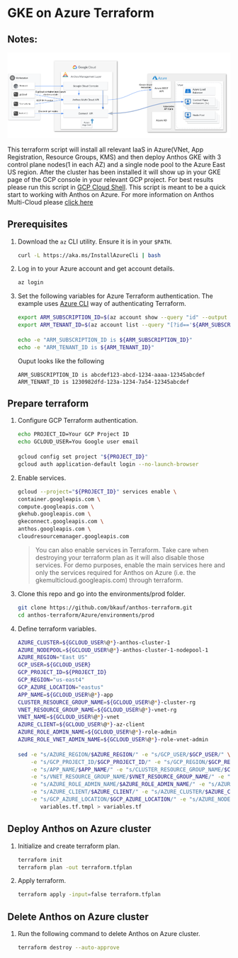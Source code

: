 # GKE on Azure Terraform

## Notes:
![Anthos Multi-Cloud](Anthos-Multi-Azure.png)

This terraform script will install all relevant IaaS in Azure(VNet, App Registration, Resource Groups, KMS) and then deploy Anthos GKE with 3 control plane nodes(1 in each AZ) and a single node pool to the Azure East US region. After the cluster has been installed it will show up in your GKE page of the GCP console in your relevant GCP project. For best results please run this script in [GCP Cloud Shell](https://cloud.google.com/shell/docs/using-cloud-shelll). This script is meant to be a
quick start to working with Anthos on Azure. For more information on Anthos Multi-Cloud please [click here](https://cloud.google.com/anthos/clusters/docs/multi-cloud/)

## Prerequisites

1. Download the `az` CLI utility. Ensure it is in your `$PATH`.

   ```bash
   curl -L https://aka.ms/InstallAzureCli | bash
   ```

1. Log in to your Azure account and get account details.

   ```bash
   az login
   ```

1. Set the following variables for Azure Terraform authentication. The example uses [Azure CLI](https://registry.terraform.io/providers/hashicorp/azurerm/latest/docs/guides/azure_cli) way of authenticating Terraform.

   ```bash
   export ARM_SUBSCRIPTION_ID=$(az account show --query "id" --output tsv)
   export ARM_TENANT_ID=$(az account list --query "[?id=='${ARM_SUBSCRIPTION_ID}'].{tenantId:tenantId}" --output tsv)

   echo -e "ARM_SUBSCRIPTION_ID is ${ARM_SUBSCRIPTION_ID}"
   echo -e "ARM_TENANT_ID is ${ARM_TENANT_ID}"
   ```

   Ouput looks like the following

   ```
   ARM_SUBSCRIPTION_ID is abcdef123-abcd-1234-aaaa-12345abcdef
   ARM_TENANT_ID is 1230982dfd-123a-1234-7a54-12345abcdef
   ```

## Prepare terraform

1. Configure GCP Terraform authentication.

   ```bash
   echo PROJECT_ID=Your GCP Project ID
   echo GCLOUD_USER=You Google user email

   gcloud config set project "${PROJECT_ID}"
   gcloud auth application-default login --no-launch-browser
   ```

1. Enable services.

   ```bash
   gcloud --project="${PROJECT_ID}" services enable \
   container.googleapis.com \
   compute.googleapis.com \
   gkehub.googleapis.com \
   gkeconnect.googleapis.com \
   anthos.googleapis.com \
   cloudresourcemanager.googleapis.com
   ```

   > You can also enable services in Terraform. Take care when destroying your terraform plan as it will also disable those services. For demo purposes, enable the main services here and only the services required for Anthos on Azure (i.e. the gkemulticloud.googleapis.com) through terraform.

1. Clone this repo and go into the environments/prod folder.

   ```bash
   git clone https://github.com/bkauf/anthos-terraform.git
   cd anthos-terraform/Azure/environments/prod
   ```

1. Define terraform variables.

   ```bash
   AZURE_CLUSTER=${GCLOUD_USER%@*}-anthos-cluster-1
   AZURE_NODEPOOL=${GCLOUD_USER%@*}-anthos-cluster-1-nodepool-1
   AZURE_REGION="East US"
   GCP_USER=${GCLOUD_USER}
   GCP_PROJECT_ID=${PROJECT_ID}
   GCP_REGION="us-east4"
   GCP_AZURE_LOCATION="eastus"
   APP_NAME=${GCLOUD_USER%@*}-app
   CLUSTER_RESOURCE_GROUP_NAME=${GCLOUD_USER%@*}-cluster-rg
   VNET_RESOURCE_GROUP_NAME=${GCLOUD_USER%@*}-vnet-rg
   VNET_NAME=${GCLOUD_USER%@*}-vnet
   AZURE_CLIENT=${GCLOUD_USER%@*}-az-client
   AZURE_ROLE_ADMIN_NAME=${GCLOUD_USER%@*}-role-admin
   AZURE_ROLE_VNET_ADMIN_NAME=${GCLOUD_USER%@*}-role-vnet-admin

   sed -e "s/AZURE_REGION/$AZURE_REGION/" -e "s/GCP_USER/$GCP_USER/" \
       -e "s/GCP_PROJECT_ID/$GCP_PROJECT_ID/" -e "s/GCP_REGION/$GCP_REGION/" \
       -e "s/APP_NAME/$APP_NAME/" -e "s/CLUSTER_RESOURCE_GROUP_NAME/$CLUSTER_RESOURCE_GROUP_NAME/" \
       -e "s/VNET_RESOURCE_GROUP_NAME/$VNET_RESOURCE_GROUP_NAME/" -e "s/VNET_NAME/$VNET_NAME/" \
       -e "s/AZURE_ROLE_ADMIN_NAME/$AZURE_ROLE_ADMIN_NAME/" -e "s/AZURE_ROLE_VNET_ADMIN_NAME/$AZURE_ROLE_VNET_ADMIN_NAME/" \
       -e "s/AZURE_CLIENT/$AZURE_CLIENT/" -e "s/AZURE_CLUSTER/$AZURE_CLUSTER/" \
       -e "s/GCP_AZURE_LOCATION/$GCP_AZURE_LOCATION/" -e "s/AZURE_NODEPOOL/$AZURE_NODEPOOL/" \
          variables.tf.tmpl > variables.tf
   ```

## Deploy Anthos on Azure cluster

1. Initialize and create terraform plan.

   ```bash
   terraform init
   terraform plan -out terraform.tfplan
   ```

1. Apply terraform.

   ```bash
   terraform apply -input=false terraform.tfplan
   ```

## Delete Anthos on Azure cluster

1. Run the following command to delete Anthos on Azure cluster.

   ```bash
   terraform destroy --auto-approve
   ```


